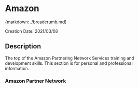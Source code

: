 # Amazon
{markdown: ./breadcrumb.md}

Creation Date: 2021/03/08

## Description
The top of the Amazon Partnering Network Services training and development skills. This section is for personal 
and professional information. 

### Amazon Partner Network
